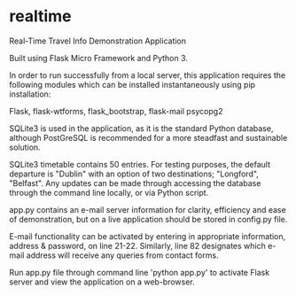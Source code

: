 # realtime
Real-Time Travel Info Demonstration Application

Built using Flask Micro Framework and Python 3.

In order to run successfully from a local server, this application requires the following modules which can be installed instantaneously using pip installation:

Flask,
flask-wtforms,
flask_bootstrap,
flask-mail
psycopg2

SQLite3 is used in the application, as it is the standard Python database, although PostGreSQL is recommended for a more steadfast and sustainable solution. 

SQLite3 timetable contains 50 entries. For testing purposes, the default departure is "Dublin" with an option of two destinations; "Longford", "Belfast". Any updates can be made through accessing the database through the command line locally, or via Python script.

app.py contains an e-mail server information for clarity, efficiency and ease of demonstration, but on a live application should be stored in config.py file.

E-mail functionality can be activated by entering in appropriate information, address & password, on line 21-22. Similarly, line 82 designates which e-mail address will receive any queries from contact forms.

Run app.py file through command line 'python app.py' to activate Flask server and view the application on a web-browser.
